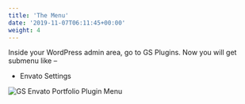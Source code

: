 ```yaml
---
title: 'The Menu'
date: '2019-11-07T06:11:45+00:00'
weight: 4
---
```


Inside your WordPress admin area, go to GS Plugins. Now you will get submenu like –

- Envato Settings

![GS Envato Portfolio Plugin Menu](../images/GS_Envato_menu.png)